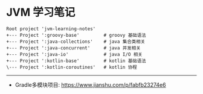 # JVM 学习笔记

```text
Root project 'jvm-learning-notes'
+--- Project ':groovy-base'         # groovy 基础语法
+--- Project ':java-collections'    # java 集合类相关
+--- Project ':java-concurrent'     # java 并发相关
+--- Project ':java-io'             # java I/O 相关
+--- Project ':kotlin-base'         # kotlin 基础语法
\--- Project ':kotlin-coroutines'   # kotlin 协程
```
---
- Gradle多模块项目:  <https://www.jianshu.com/p/fabfb23274e6>